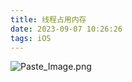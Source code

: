 ```yaml
---
title: 线程占用内存
date: 2023-09-07 10:26:26
tags: iOS
---
```

![Paste_Image.png](http://upload-images.jianshu.io/upload_images/1391187-f4d56c5870c6dd34.png?imageMogr2/auto-orient/strip%7CimageView2/2/w/1240)
